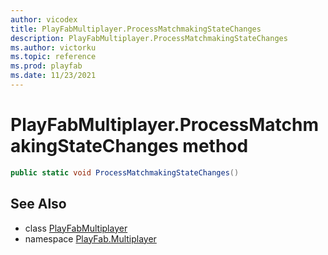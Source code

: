 ```yaml
---
author: vicodex
title: PlayFabMultiplayer.ProcessMatchmakingStateChanges
description: PlayFabMultiplayer.ProcessMatchmakingStateChanges
ms.author: victorku
ms.topic: reference
ms.prod: playfab
ms.date: 11/23/2021
---
```


# PlayFabMultiplayer.ProcessMatchmakingStateChanges method

```csharp
public static void ProcessMatchmakingStateChanges()
```

## See Also

* class [PlayFabMultiplayer](../PlayFabMultiplayer.md)
* namespace [PlayFab.Multiplayer](../../PlayFabMultiplayerSDK.md)

